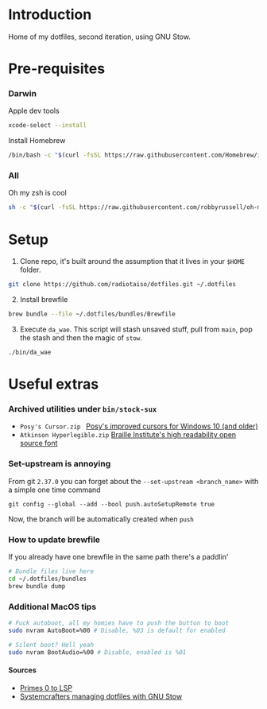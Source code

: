 # Introduction

Home of my dotfiles, second iteration, using GNU Stow.

# Pre-requisites

### Darwin
Apple dev tools
```zsh
xcode-select --install
```

Install Homebrew
```zsh
/bin/bash -c "$(curl -fsSL https://raw.githubusercontent.com/Homebrew/install/HEAD/install.sh)"
```

### All
Oh my zsh is cool
```zsh
sh -c "$(curl -fsSL https://raw.githubusercontent.com/robbyrussell/oh-my-zsh/master/tools/install.sh)"
```

# Setup
1. Clone repo, it's built around the assumption that it lives in your `$HOME` folder.

```zsh
git clone https://github.com/radiotaiso/dotfiles.git ~/.dotfiles
```

2. Install brewfile
```zsh
brew bundle --file ~/.dotfiles/bundles/Brewfile
```

3. Execute `da_wae`. This script will stash unsaved stuff, pull from `main`, pop the stash and then the magic of `stow`.

```zsh
./bin/da_wae
```

# Useful extras

### Archived utilities under `bin/stock-sux`

- `Posy's Cursor.zip ` [Posy's improved cursors for Windows 10 (and older)](http://www.michieldb.nl/other/cursors/)
- `Atkinson Hyperlegible.zip` [Braille Institute's high readability open source font](https://brailleinstitute.org/freefont)

### Set-upstream is annoying

From git `2.37.0` you can forget about the `--set-upstream <branch_name>` with a simple one time command
```
git config --global --add --bool push.autoSetupRemote true
```
Now, the branch will be automatically created when `push`

### How to update brewfile
If you already have one brewfile in the same path there's a paddlin'

```zsh
# Bundle files live here
cd ~/.dotfiles/bundles 
brew bundle dump
```

### Additional MacOS tips 

```zsh
# Fuck autoboot, all my homies have to push the button to boot
sudo nvram AutoBoot=%00 # Disable, %03 is default for enabled

# Silent boot? Hell yeah
sudo nvram BootAudio=%00 # Disable, enabled is %01
```

#### Sources

* [Primes 0 to LSP](https://www.youtube.com/watch?v=w7i4amO_zaE)
* [Systemcrafters managing dotfiles with GNU Stow](https://systemcrafters.net/managing-your-dotfiles/using-gnu-stow/)
